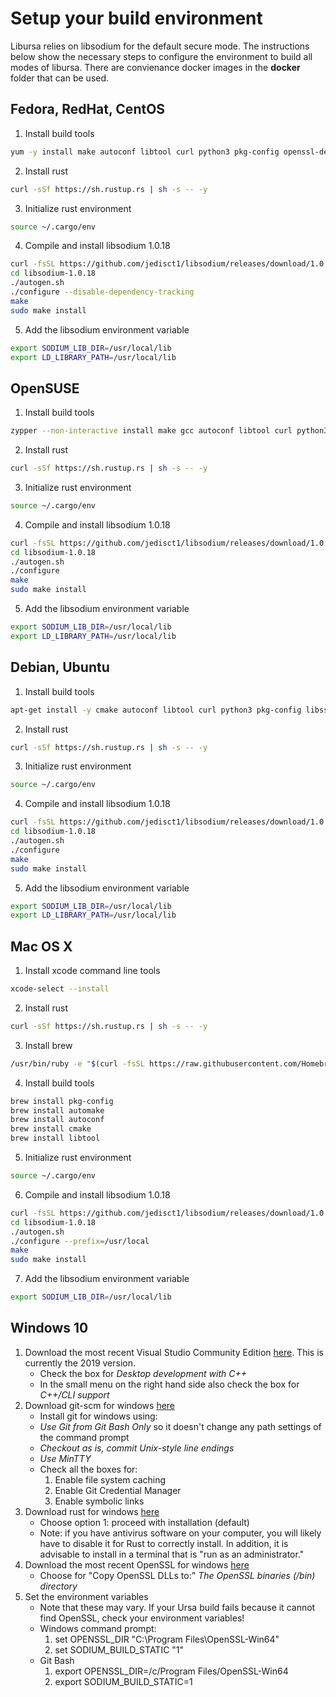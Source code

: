 # Setup your build environment
Libursa relies on libsodium for the default secure mode. The instructions below show the necessary steps to configure the environment to build all modes of libursa. There are convienance docker images in the **docker** folder that can be used.

## Fedora, RedHat, CentOS
1. Install build tools
```bash
yum -y install make autoconf libtool curl python3 pkg-config openssl-devel
```
2. Install rust
```bash
curl -sSf https://sh.rustup.rs | sh -s -- -y
```
3. Initialize rust environment
```bash
source ~/.cargo/env
```
4. Compile and install libsodium 1.0.18
```bash
curl -fsSL https://github.com/jedisct1/libsodium/releases/download/1.0.18/libsodium-1.0.18.tar.gz | tar -xz
cd libsodium-1.0.18
./autogen.sh
./configure --disable-dependency-tracking
make
sudo make install
```
5. Add the libsodium environment variable
```bash
export SODIUM_LIB_DIR=/usr/local/lib
export LD_LIBRARY_PATH=/usr/local/lib
```

## OpenSUSE
1. Install build tools
```bash
zypper --non-interactive install make gcc autoconf libtool curl python3 pkg-config openssl-devel
```
2. Install rust
```bash
curl -sSf https://sh.rustup.rs | sh -s -- -y
```
3. Initialize rust environment
```bash
source ~/.cargo/env
```
4. Compile and install libsodium 1.0.18
```bash
curl -fsSL https://github.com/jedisct1/libsodium/releases/download/1.0.16/libsodium-1.0.18.tar.gz | tar -xz
cd libsodium-1.0.18
./autogen.sh
./configure
make
sudo make install
```
5. Add the libsodium environment variable
```bash
export SODIUM_LIB_DIR=/usr/local/lib
export LD_LIBRARY_PATH=/usr/local/lib
```

## Debian, Ubuntu
1. Install build tools
```bash
apt-get install -y cmake autoconf libtool curl python3 pkg-config libssl-dev
```
2. Install rust
```bash
curl -sSf https://sh.rustup.rs | sh -s -- -y
```
3. Initialize rust environment
```bash
source ~/.cargo/env
```
4. Compile and install libsodium 1.0.18
```bash
curl -fsSL https://github.com/jedisct1/libsodium/releases/download/1.0.18/libsodium-1.0.18.tar.gz | tar -xz
cd libsodium-1.0.18
./autogen.sh
./configure
make
sudo make install
```
5. Add the libsodium environment variable
```bash
export SODIUM_LIB_DIR=/usr/local/lib
export LD_LIBRARY_PATH=/usr/local/lib
```

## Mac OS X
1. Install xcode command line tools 
```bash
xcode-select --install
```
2. Install rust
```bash
curl -sSf https://sh.rustup.rs | sh -s -- -y
```
3. Install brew
```bash
/usr/bin/ruby -e "$(curl -fsSL https://raw.githubusercontent.com/Homebrew/install/master/install)"
```
4. Install build tools
```bash
brew install pkg-config
brew install automake
brew install autoconf
brew install cmake
brew install libtool
```
5. Initialize rust environment
```bash
source ~/.cargo/env
```
6. Compile and install libsodium 1.0.18
```bash
curl -fsSL https://github.com/jedisct1/libsodium/releases/download/1.0.18/libsodium-1.0.18.tar.gz | tar -xz
cd libsodium-1.0.18
./autogen.sh
./configure --prefix=/usr/local
make
sudo make install
```
7. Add the libsodium environment variable
```bash
export SODIUM_LIB_DIR=/usr/local/lib
```

## Windows 10

1. Download the most recent Visual Studio Community Edition [here](https://visualstudio.microsoft.com/vs/).  This is currently the 2019 version.
    - Check the box for *Desktop development with C++*
    - In the small menu on the right hand side also check the box for *C++/CLI support*
1. Download git-scm for windows [here](https://git-scm.com/download/win)
    - Install git for windows using:
    - *Use Git from Git Bash Only* so it doesn't change any path settings of the command prompt
    - *Checkout as is, commit Unix-style line endings*
    - *Use MinTTY*
    - Check all the boxes for:
        1. Enable file system caching
        1. Enable Git Credential Manager
        1. Enable symbolic links
1. Download rust for windows [here](https://rustup.rs)
    - Choose option 1: proceed with installation (default)
    - Note:  if you have antivirus software on your computer, you will likely have to disable it for Rust to correctly install.  In addition, it is advisable to install in a terminal that is "run as an administrator."
1. Download the most recent OpenSSL for windows [here](https://slproweb.com/products/Win32OpenSSL.html)
    - Choose for "Copy OpenSSL DLLs to:" *The OpenSSL binaries (/bin) directory*
1. Set the environment variables
    - Note that these may vary.  If your Ursa build fails because it cannot find OpenSSL, check your environment variables!
    - Windows command prompt:
        1. set OPENSSL_DIR "C:\Program Files\OpenSSL-Win64"
        1. set SODIUM_BUILD_STATIC "1"
    - Git Bash
        1. export OPENSSL_DIR=/c/Program Files/OpenSSL-Win64
        1. export SODIUM_BUILD_STATIC=1
